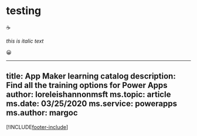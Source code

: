 # testing

:coffee:

*this is italic text*

:grinning:

---
title: App Maker learning catalog
description: Find all the training options for Power Apps
author: loreleishannonmsft
ms.topic: article
ms.date: 03/25/2020
ms.service: powerapps
ms.author: margoc
---


[!INCLUDE[footer-include](./footer.md)]
